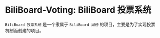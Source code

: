# BiliBoard-Voting: BiliBoard 投票系统

```BiliBoard 投票系统``` 是一个隶属于 ```BiliBoard 周榜``` 的项目，主要是为了实现投票机制而创建的项目。